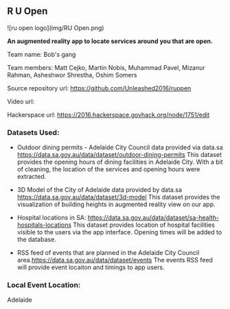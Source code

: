 ## R U Open

![ru open logo](img/RU Open.png)

**An augmented reality app to locate services around you that are open.**

Team name: Bob's gang

Team members: Matt Cejko, Martin Nobis, Muhammad Pavel, Mizanur Rahman, Asheshwor Shrestha, Oshim Somers

Source repository url: https://github.com/Unleashed2016/ruopen

Video url:

Hackerspace url: https://2016.hackerspace.govhack.org/node/1751/edit

### Datasets Used:

* Outdoor dining permits - Adelaide City Council data provided via data.sa https://data.sa.gov.au/data/dataset/outdoor-dining-permits This dataset provides the opening hours of dining facilities in Adelaide City. With a bit of cleaning, the location of the services and opening hours were extracted. 

* 3D Model of the City of Adelaide data provided by data.sa
https://data.sa.gov.au/data/dataset/3d-model This dataset provides the visualization of building heights in augmented reality view on our app.

* Hospital locations in SA: https://data.sa.gov.au/data/dataset/sa-health-hospitals-locations This dataset provides location of hospital facilities visible to the users via the app interface. Opening times will be added to the database.

* RSS feed of events that are planned in the Adelaide City Council area.https://data.sa.gov.au/data/dataset/events The events RSS feed will provide event locaiton and timings to app users.

### Local Event Location:
Adelaide
